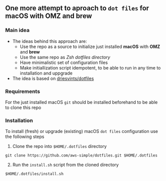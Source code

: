 ## One more attempt to aproach to `dot files` for **macOS** with **OMZ** and **brew**

### Main idea

* The ideas behind this approach are:
  * Use the repo as a source to initialize just installed **macOS** with **OMZ** and **brew**
  * Use the same repo as _Zsh dotfiles directory_
  * Have minimalistic set of configuration files
  * Make initiallization script idempotent, to be able to run in any time to installation and uppgrade
* The idea is based on [driesvints/dotfiles](https://github.com/driesvints/dotfiles)

### Requirements

For the just installed macOS `git` should be installed beforehand to be able to clone this repo

### Installation

To install (fresh) or upgrade (existing) macOS `dot files` configuration use the following steps

1. Clone the repo into `$HOME/.dotfiles` directory

```console
git clone https://github.com/aws-simple/dotfiles.git $HOME/.dotfiles
```

2. Run the `install.sh` script from the cloned directory

```console
$HOME/.dotfiles/install.sh
```
